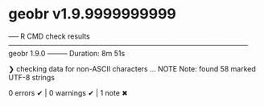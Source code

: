 # geobr v1.9.9999999999

── R CMD check results ──────────────────────────────────────────────── geobr 1.9.0 ────
Duration: 8m 51s

❯ checking data for non-ASCII characters ... NOTE
    Note: found 58 marked UTF-8 strings

0 errors ✔ | 0 warnings ✔ | 1 note ✖





